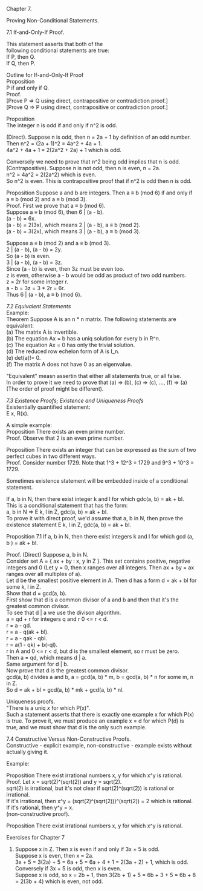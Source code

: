 Chapter 7.     


Proving Non-Conditional Statements.     


7.1 If-and-Only-If Proof.      

This statement asserts that both of the     
following conditional statements are true:     
If P, then Q.     
If Q, then P.     



Outline for If-and-Only-If Proof     
Proposition     
P if and only if Q.     
Proof.     
[Prove P => Q using direct, contrapositive or contradiction proof.]     
[Prove Q => P using direct, contrapositive or contradiction proof.]     


Proposition     
The integer n is odd if and only if n^2 is odd.    

(Direct). Suppose n is odd, then n = 2a + 1 by definition of an odd number.     
Then n^2 = (2a + 1)^2 = 4a^2 + 4a + 1.     
4a^2 + 4a + 1 = 2(2a^2 + 2a) + 1 which is odd.     

Conversely we need to prove that n^2 being odd implies that n is odd.      
(Contrapositive). Suppose n is not odd, then n is even, n = 2a.     
n^2 = 4a^2 = 2(2a^2) which is even.     
So n^2 is even. This is contrapositive proof that if n^2 is odd then n is odd.      


Proposition Suppose a and b are integers. Then a ≡ b (mod 6) if and only if a ≡ b (mod 2) and a ≡ b (mod 3).        
Proof. First we prove that a ≡ b (mod 6).     
Suppose a ≡ b (mod 6), then 6 | (a - b).     
(a - b) = 6x.     
(a - b) = 2(3x), which means 2 | (a - b), a ≡ b (mod 2).     
(a - b) = 3(2x), which means 3 | (a - b), a ≡ b (mod 3).     

Suppose a ≡ b (mod 2) and a ≡ b (mod 3).     
2 | (a - b), (a - b) = 2y.    
So (a - b) is even.     
3 | (a - b), (a - b) = 3z.     
Since (a - b) is even, then 3z must be even too.     
z is even, otherwise a - b would be odd as product of two odd numbers.     
z = 2r for some integer r.     
a - b = 3z = 3 * 2r = 6r.     
Thus 6 | (a - b), a ≡ b (mod 6).     



*7.2 Equivalent Statements*     
Example:     
Theorem Suppose A is an n * n matrix. The following statements are equivalent:     
(a) The matrix A is invertible.     
(b) The equation Ax = b has a uniq solution for every b in R^n.     
(c) The equation Ax = 0 has only the trivial solution.     
(d) The reduced row echelon form of A is I_n.     
(e) det(a)!= 0.     
(f) The matrix A does not have 0 as an eigenvalue.     

"Equivalent" measn assertin that either all statements true, or all false.     
In order to prove it we need to prove that (a) => (b), (c) => (c), ..., (f) => (a)
(The order of proof might be different).     


*7.3 Existence Proofs; Existence and Uniqueness Proofs*    
Existentially quantified statement:     
E x, R(x).    

A simple example:     
Proposition There exists an even prime number.     
Proof. Observe that 2 is an even prime number.     

Proposition There exists an integer that can be expressed as the sum of two perfect cubes in two different ways.     
Proof. Consider number 1729. Note that 1^3 + 12^3 = 1729 and 9^3 + 10^3 = 1729.     

Sometimes existence statement will be embedded inside of a conditional statement.      

If a, b in N, then there exist integer k and l for which gdc(a, b) = ak + bl.      
This is a conditional statement that has the form:      
a, b in N => E k, l in Z, gdc(a, b) = ak + bl.     
To prove it with direct proof, we'd assume that a, b in N, then prove the existence statement E k, l in Z, gdc(a, b) = ak + bl.     


Proposition 7.1 If a, b in N, then there exist integers k and l for which gcd (a, b ) = ak + bl.     

Proof. (Direct) Suppose a, b in N.      
Consider set A = { ax + by : x, y in Z }. This set contains positive, negative integers and 0 (Let y = 0, then x ranges over all integers. Then ax + by = ax ranges over all multiples of a).     
Let d be the smallest positive element in A. Then d has a form d = ak + bl for some k, l in Z.     
Show that d = gcd(a, b).     
First show that d is a common divisor of a and b and then that it's the greatest common divisor.     
To see that d | a we use the divison algorithm.     
a = qd + r for integers q and r 0 <= r < d.     
r = a - qd.     
r = a - q(ak + bl).     
r = a - qak - qbl.     
r = a(1 - qk) + b(-ql).     
r in A and 0 <= r < d, but d is the smallest element, so r must be zero.     
Then a = qd, which means d | a.     
Same argument for d | b.     
Now prove that d is the greatest common divisor.     
gcd(a, b) divides a and b, a = gcd(a, b) * m, b = gcd(a, b) * n for some m, n in Z.    
So d = ak + bl = gcd(a, b) * mk + gcd(a, b) * nl.     



Uniqueness proofs.     
"There is a uniq *x* for which P(x)".      
Such a statement asserts that there is exactly one example x for which P(x) is true. To prove it, we must produce an example x = d for which P(d) is true, and we must show that d is the only such example.     

7.4 Constructive Versus Non-Constructive Proofs.     
Constructive - explicit example, non-constructive - example exists without actually giving it.     

Example:     

Proposition There exist irrational numbers x, y for which x^y is rational.    
Proof. Let x = sqrt(2)^(sqrt(2)) and y = sqrt(2).     
sqrt(2) is irrational, but it's not clear if sqrt(2)^(sqrt(2)) is rational or irrational.     
If it's irrational, then x^y = (sqrt(2)^(sqrt(2)))^(sqrt(2)) = 2 which is rational.     
If it's rational, then y^y = x.     
(non-constructive proof).     


Proposition There exist irrational numbers x, y for which x^y is rational. 



Exercises for Chapter 7      

1. Suppose x in Z. Then x is even if and only if 3x + 5 is odd.      
Suppose x is even, then x = 2a.     
3x + 5 = 3(2a) + 5 = 6a + 5 = 6a + 4 + 1 = 2(3a + 2) + 1, which is odd.    
Conversely if 3x + 5 is odd, then x is even.     
Suppose x is odd, so x = 2b + 1, then 3(2b + 1) + 5 = 6b + 3 + 5 = 6b + 8 = 2(3b + 4) which is even, not odd.    
